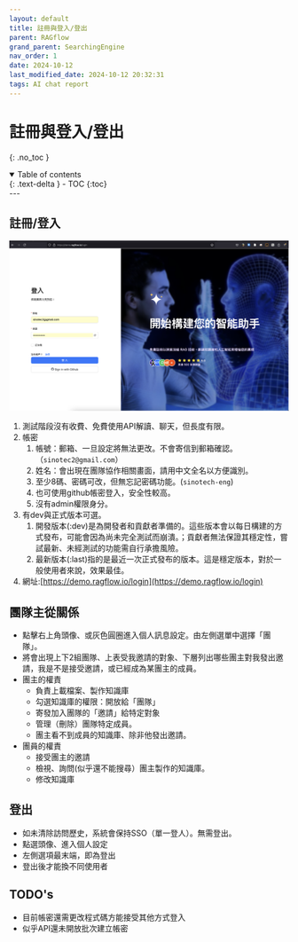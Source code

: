 ```yaml
---
layout: default
title: 註冊與登入/登出
parent: RAGflow
grand_parent: SearchingEngine
nav_order: 1
date: 2024-10-12 
last_modified_date: 2024-10-12 20:32:31
tags: AI chat report
---
```


# 註冊與登入/登出
{: .no_toc }

<details open markdown="block">
  <summary>
    Table of contents
  </summary>
  {: .text-delta }
- TOC
{:toc}
</details>
---

## 註冊/登入

![](./pngs/2024-10-12-20-30-42.png)

1. 測試階段沒有收費、免費使用API解讀、聊天，但長度有限。
2. 帳密
   1. 帳號：郵箱、一旦設定將無法更改。不會寄信到郵箱確認。（`sinotec2@gmail.com`）
   2. 姓名：會出現在團隊協作相關畫面，請用中文全名以方便識別。
   3. 至少8碼、密碼可改，但無忘記密碼功能。(`sinotech-eng`)
   4. 也可使用github帳密登入，安全性較高。
   5. 沒有admin權限身分。
3. 有dev與正式版本可選。
   1. 開發版本(:dev)是為開發者和貢獻者準備的。這些版本會以每日構建的方式發布，可能會因為尚未完全測試而崩潰。；貢獻者無法保證其穩定性，嘗試最新、未經測試的功能需自行承擔風險。
   2. 最新版本(:last)指的是最近一次正式發布的版本。這是穩定版本，對於一般使用者來說，效果最佳。
4. 網址:[https://demo.ragflow.io/login](https://demo.ragflow.io/login)

## 團隊主從關係

- 點擊右上角頭像、或灰色圓圈進入個人訊息設定。由左側選單中選擇「團隊」。
- 將會出現上下2組團隊、上表受我邀請的對象、下層列出哪些團主對我發出邀請，我是不是接受邀請，或已經成為某團主的成員。
- 團主的權責
  - 負責上載檔案、製作知識庫
  - 勾選知識庫的權限：開放給「團隊」
  - 寄發加入團隊的「邀請」給特定對象
  - 管理（刪除）團隊特定成員。
  - 團主看不到成員的知識庫、除非他發出邀請。
- 團員的權責
  - 接受團主的邀請
  - 檢視、詢問(似乎還不能搜尋）團主製作的知識庫。
  - 修改知識庫

## 登出

- 如未清除訪問歷史，系統會保持SSO（單一登人）。無需登出。
- 點選頭像、進入個人設定
- 左側選項最末端，即為登出
- 登出後才能換不同使用者

## TODO's

- 目前帳密還需更改程式碼方能接受其他方式登入
- 似乎API還未開放批次建立帳密